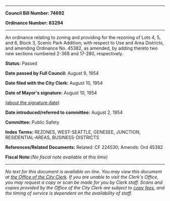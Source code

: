 

********

**Council Bill Number: 74692**
   
**Ordinance Number: 83294**
********

 An ordinance relating to zoning and providing for the rezoning of Lots 4, 5, and 6, Block 3, Scenic Park Addition; with respect to Use and Area Districts, and amending Ordinance No. 45382, as amended, by adding thereto two new sections numbered 2-368 and 17-280, respectively.

**Status:** Passed
   
**Date passed by Full Council:** August 9, 1954
   
**Date filed with the City Clerk:** August 10, 1954
   
**Date of Mayor's signature:** August 10, 1954
   
[(about the signature date)](/~public/approvaldate.htm)
   
   
   
**Date introduced/referred to committee:** August 2, 1954
   
**Committee:** Public Safety
   
   
**Index Terms:** REZONES, WEST-SEATTLE, GENESEE, JUNCTION, RESIDENTIAL-AREAS, BUSINESS-DISTRICTS

**References/Related Documents:** Related: CF 224530; Amends: Ord 45382

**Fiscal Note:**_(No fiscal note available at this time)_
********

_No text for this document is available on-line. You may view this document at [the Office of the City Clerk](http://www.seattle.gov/leg/clerk/contactUs.htm). If you are unable to visit the Clerk's Office, you may request a copy or scan be made for you by Clerk staff. Scans and copies provided by the Office of the City Clerk are subject to [copy fees](http://clerk.seattle.gov/~public/clerkfees.htm), and the timing of service is dependent on the availability of staff._

